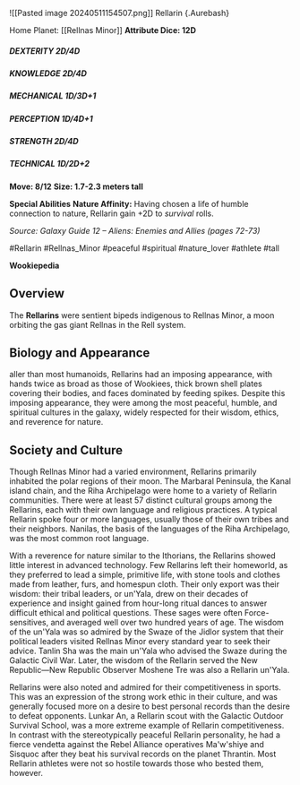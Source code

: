 ![[Pasted image 20240511154507.png]]
Rellarin {.Aurebash}

Home Planet: [[Rellnas Minor]]
**Attribute Dice: 12D**
##### DEXTERITY 2D/4D
##### KNOWLEDGE 2D/4D
##### MECHANICAL 1D/3D+1
##### PERCEPTION 1D/4D+1
##### STRENGTH 2D/4D
##### TECHNICAL 1D/2D+2
**Move: 8/12**
**Size: 1.7-2.3 meters tall**

**Special Abilities**
**Nature Affinity:** Having chosen a life of humble connection to nature, Rellarin gain +2D to *survival* rolls.

*Source: Galaxy Guide 12 – Aliens: Enemies and Allies (pages 72-73)*

#Rellarin #Rellnas_Minor #peaceful #spiritual #nature_lover #athlete #tall

**Wookiepedia**

## Overview

The **Rellarins** were sentient bipeds indigenous to Rellnas Minor, a moon orbiting the gas giant Rellnas in the Rell system.

## Biology and Appearance

aller than most humanoids, Rellarins had an imposing appearance, with hands twice as broad as those of Wookiees, thick brown shell plates covering their bodies, and faces dominated by feeding spikes. Despite this imposing appearance, they were among the most peaceful, humble, and spiritual cultures in the galaxy, widely respected for their wisdom, ethics, and reverence for nature.

## Society and Culture

Though Rellnas Minor had a varied environment, Rellarins primarily inhabited the polar regions of their moon. The Marbaral Peninsula, the Kanal island chain, and the Riha Archipelago were home to a variety of Rellarin communities. There were at least 57 distinct cultural groups among the Rellarins, each with their own language and religious practices. A typical Rellarin spoke four or more languages, usually those of their own tribes and their neighbors. Nanilas, the basis of the languages of the Riha Archipelago, was the most common root language.

With a reverence for nature similar to the Ithorians, the Rellarins showed little interest in advanced technology. Few Rellarins left their homeworld, as they preferred to lead a simple, primitive life, with stone tools and clothes made from leather, furs, and homespun cloth. Their only export was their wisdom: their tribal leaders, or un'Yala, drew on their decades of experience and insight gained from hour-long ritual dances to answer difficult ethical and political questions. These sages were often Force-sensitives, and averaged well over two hundred years of age. The wisdom of the un'Yala was so admired by the Swaze of the Jidlor system that their political leaders visited Rellnas Minor every standard year to seek their advice. Tanlin Sha was the main un'Yala who advised the Swaze during the Galactic Civil War. Later, the wisdom of the Rellarin served the New Republic—New Republic Observer Moshene Tre was also a Rellarin un'Yala.

Rellarins were also noted and admired for their competitiveness in sports. This was an expression of the strong work ethic in their culture, and was generally focused more on a desire to best personal records than the desire to defeat opponents. Lunkar An, a Rellarin scout with the Galactic Outdoor Survival School, was a more extreme example of Rellarin competitiveness. In contrast with the stereotypically peaceful Rellarin personality, he had a fierce vendetta against the Rebel Alliance operatives Ma'w'shiye and Sisquoc after they beat his survival records on the planet Thrantin. Most Rellarin athletes were not so hostile towards those who bested them, however.

